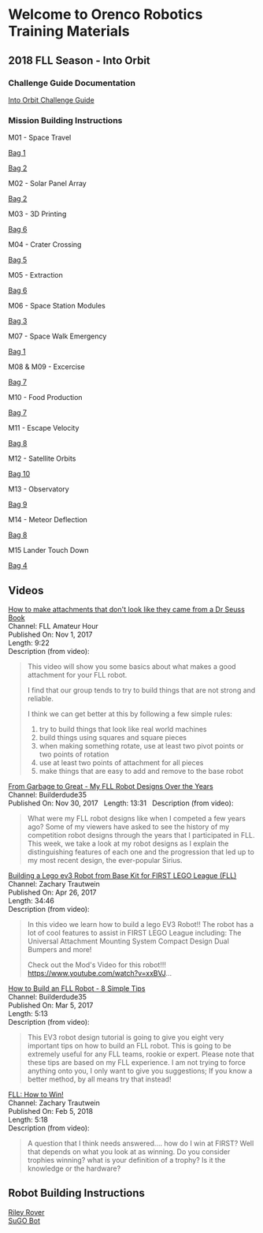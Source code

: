 # Welcome to Orenco Robotics Training Materials

## 2018 FLL Season - Into Orbit
### Challenge Guide Documentation
[Into Orbit Challenge Guide](https://firstinspiresst01.blob.core.windows.net/fll/2019/FIRST-FLL-2018-19-ChallengeGuide-A4.pdf)

### Mission Building Instructions
M01 - Space Travel

[Bag 1](https://firstinspiresst01.blob.core.windows.net/fll/2019/mission-models/nonverbal/45806_Bag_1_NonVerbal.pdf)

[Bag 2](https://firstinspiresst01.blob.core.windows.net/fll/2019/mission-models/nonverbal/45806_Bag_2_NonVerbal.pdf)

M02 - Solar Panel Array

[Bag 2](https://firstinspiresst01.blob.core.windows.net/fll/2019/mission-models/nonverbal/45806_Bag_1_NonVerbal.pdf)

M03 - 3D Printing

[Bag 6](https://firstinspiresst01.blob.core.windows.net/fll/2019/mission-models/nonverbal/45806_Bag_6_NonVerbal.pdf)

M04 - Crater Crossing

[Bag 5](https://firstinspiresst01.blob.core.windows.net/fll/2019/mission-models/nonverbal/45806_Bag_5_NonVerbal.pdf)

M05 - Extraction

[Bag 6](https://firstinspiresst01.blob.core.windows.net/fll/2019/mission-models/nonverbal/45806_Bag_6_NonVerbal.pdf)

M06 - Space Station Modules

[Bag 3](https://firstinspiresst01.blob.core.windows.net/fll/2019/mission-models/nonverbal/45806_Bag_3_NonVerbal.pdf)

M07 - Space Walk Emergency

[Bag 1](https://firstinspiresst01.blob.core.windows.net/fll/2019/mission-models/nonverbal/45806_Bag_1_NonVerbal.pdf)

M08 & M09 - Excercise

[Bag 7](https://firstinspiresst01.blob.core.windows.net/fll/2019/mission-models/nonverbal/45806_Bag_7_NonVerbal.pdf)

M10 - Food Production

[Bag 7](https://firstinspiresst01.blob.core.windows.net/fll/2019/mission-models/nonverbal/45806_Bag_7_NonVerbal.pdf)

M11 - Escape Velocity

[Bag 8](https://firstinspiresst01.blob.core.windows.net/fll/2019/mission-models/nonverbal/45806_Bag_8_NonVerbal.pdf)

M12 - Satellite Orbits

[Bag 10](https://firstinspiresst01.blob.core.windows.net/fll/2019/mission-models/nonverbal/45806_Bag_1_NonVerbal.pdf)

M13 - Observatory

[Bag 9](https://firstinspiresst01.blob.core.windows.net/fll/2019/mission-models/nonverbal/45806_Bag_1_NonVerbal.pdf)

M14 - Meteor Deflection

[Bag 8](https://firstinspiresst01.blob.core.windows.net/fll/2019/mission-models/nonverbal/45806_Bag_8_NonVerbal.pdf)

M15 Lander Touch Down

[Bag 4](https://firstinspiresst01.blob.core.windows.net/fll/2019/mission-models/nonverbal/45806_Bag_4_NonVerbal.pdf)



<!---
### Instruction Outlines
[Intro to EV3 Robots](Intro_to_EV3.md)
[Advanced EV3 Robotics](Advanced_LEGO_EV3.md)
-->

## Videos
[How to make attachments that don't look like they came from a Dr Seuss Book](https://youtu.be/pVdIsn17uc0)  
Channel: FLL Amateur Hour  
Published On: Nov 1, 2017  
Length: 9:22  
Description (from video):  
>This video will show you some basics about what makes a good attachment for your FLL robot.
>
>I find that our group tends to try to build things that are not strong and reliable.
>
>I think we can get better at this by following a few simple rules:
>
>1) try to build things that look like real world machines
>2) build things using squares and square pieces
>3) when making something rotate, use at least two pivot points or two points of rotation
>4) use at least two points of attachment for all pieces
>5) make things that are easy to add and remove to the base robot

[From Garbage to Great - My FLL Robot Designs Over the Years](https://youtu.be/gDlTo277MNo)  
Channel: Builderdude35  
Published On: Nov 30, 2017  
Length: 13:31  
Description (from video):
>What were my FLL robot designs like when I competed a few years ago? Some of my viewers have asked to see the history of my competition robot designs through the years that I participated in FLL. This week, we take a look at my robot designs as I explain the distinguishing features of each one and the progression that led up to my most recent design, the ever-popular Sirius.  

[Building a Lego ev3 Robot from Base Kit for FIRST LEGO League (FLL)](https://youtu.be/0DPMt2pMabU)  
Channel: Zachary Trautwein  
Published On: Apr 26, 2017  
Length: 34:46  
Description (from video):  
>In this video we learn how to build a lego EV3 Robot!!
>The robot has a lot of cool features to assist in FIRST LEGO League including:
>The Universal Attachment Mounting System
>Compact Design
>Dual Bumpers
>and more!
>
>Check out the Mod's Video for this robot!!! https://www.youtube.com/watch?v=xxBVJ...

[How to Build an FLL Robot - 8 Simple Tips](https://youtu.be/N5fzepIrFw8)  
Channel: Builderdude35  
Published On: Mar 5, 2017  
Length: 5:13  
Description (from video):  
>This EV3 robot design tutorial is going to give you eight very important tips on how to build an FLL robot. This is going to be extremely useful for any FLL teams, rookie or expert. Please note that these tips are based on my FLL experience. I am not trying to force anything onto you, I only want to give you suggestions; If you know a better method, by all means try that instead!

[FLL: How to Win!](https://youtu.be/Y0BQyFaqX8o)  
Channel: Zachary Trautwein  
Published On: Feb 5, 2018  
Length: 5:18  
Description (from video):  
>A question that I think needs answered.... how do I win at FIRST? Well that depends on what you look at as winning. Do you consider trophies winning? what is your definition of a trophy? Is it the knowledge or the hardware?

## Robot Building Instructions
[Riley Rover](Models/RileyRover/BuildingInstructions.html)  
[SuGO Bot](Models/SuGO/BuildingInstructions.html)
